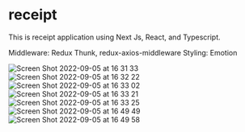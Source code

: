 # receipt
This is receipt application using Next Js, React, and Typescript. 

Middleware: Redux Thunk, redux-axios-middleware
Styling: Emotion

![Screen Shot 2022-09-05 at 16 31 33](https://user-images.githubusercontent.com/56751543/192189496-3b0e09eb-d2c4-4f9d-9adf-20876f38fc6c.png)
![Screen Shot 2022-09-05 at 16 32 22](https://user-images.githubusercontent.com/56751543/192189500-fb771673-9a94-45b2-a407-2406e1b1ca7e.png)
![Screen Shot 2022-09-05 at 16 33 02](https://user-images.githubusercontent.com/56751543/192189502-8e4f65a9-e549-4992-98f6-8c86abd78454.png)
![Screen Shot 2022-09-05 at 16 33 21](https://user-images.githubusercontent.com/56751543/192189504-5a09be1f-d5d0-4405-b467-14a60d8eaff2.png)
![Screen Shot 2022-09-05 at 16 33 25](https://user-images.githubusercontent.com/56751543/192189506-c2817914-7f50-4805-aef6-4ba3147fc9a9.png)
![Screen Shot 2022-09-05 at 16 49 49](https://user-images.githubusercontent.com/56751543/192189508-f96a383b-f9bf-4214-9b78-9f91a1cf4401.png)
![Screen Shot 2022-09-05 at 16 49 58](https://user-images.githubusercontent.com/56751543/192189513-1c0295c8-842d-47ad-8bdb-82d3062d05ea.png)
